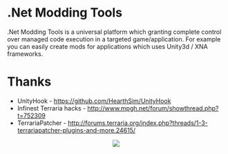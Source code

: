 # .Net Modding Tools
.Net Modding Tools is a universal platform which granting complete control over managed code execution in a targeted game/application.
For example you can easily create mods for applications which uses Unity3d / XNA frameworks.
 
# Thanks 
 * UnityHook - https://github.com/HearthSim/UnityHook
 * Infinest Terraria hacks - http://www.mpgh.net/forum/showthread.php?t=752309 
 * TerrariaPatcher - http://forums.terraria.org/index.php?threads/1-3-terrariapatcher-plugins-and-more.24615/

<!-- 
## Donation
If this project help you reduce time to develop, you can give me a cup of coffee :) 

[![paypal](https://www.paypalobjects.com/en_US/i/btn/btn_donateCC_LG.gif)](https://www.paypal.com/cgi-bin/webscr?cmd=_s-xclick&hosted_button_id=9LN5B389QKPB2&lc=US) 
-->

<p align="center"> <img src="https://komarev.com/ghpvc/?username=deltaone-dotNetModdingTools&label=Repository%20views&color=ce9927&style=flat" /> </p>
